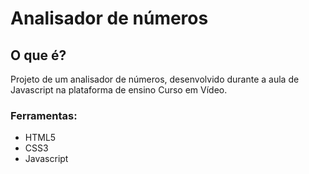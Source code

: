 # Analisador de números

## O que é?
 
 Projeto de um analisador de números, desenvolvido durante a aula de Javascript na plataforma de ensino Curso em Vídeo. 
 
### Ferramentas: 

* HTML5
* CSS3
* Javascript


